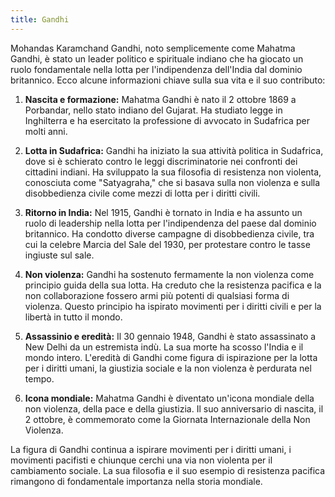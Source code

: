```yaml
---
title: Gandhi
---
```

Mohandas Karamchand Gandhi, noto semplicemente come Mahatma Gandhi, è stato un leader politico e spirituale indiano che ha giocato un ruolo fondamentale nella lotta per l'indipendenza dell'India dal dominio britannico. Ecco alcune informazioni chiave sulla sua vita e il suo contributo:

1. **Nascita e formazione:** Mahatma Gandhi è nato il 2 ottobre 1869 a Porbandar, nello stato indiano del Gujarat. Ha studiato legge in Inghilterra e ha esercitato la professione di avvocato in Sudafrica per molti anni.

2. **Lotta in Sudafrica:** Gandhi ha iniziato la sua attività politica in Sudafrica, dove si è schierato contro le leggi discriminatorie nei confronti dei cittadini indiani. Ha sviluppato la sua filosofia di resistenza non violenta, conosciuta come "Satyagraha," che si basava sulla non violenza e sulla disobbedienza civile come mezzi di lotta per i diritti civili.

3. **Ritorno in India:** Nel 1915, Gandhi è tornato in India e ha assunto un ruolo di leadership nella lotta per l'indipendenza del paese dal dominio britannico. Ha condotto diverse campagne di disobbedienza civile, tra cui la celebre Marcia del Sale del 1930, per protestare contro le tasse ingiuste sul sale.

4. **Non violenza:** Gandhi ha sostenuto fermamente la non violenza come principio guida della sua lotta. Ha creduto che la resistenza pacifica e la non collaborazione fossero armi più potenti di qualsiasi forma di violenza. Questo principio ha ispirato movimenti per i diritti civili e per la libertà in tutto il mondo.

5. **Assassinio e eredità:** Il 30 gennaio 1948, Gandhi è stato assassinato a New Delhi da un estremista indù. La sua morte ha scosso l'India e il mondo intero. L'eredità di Gandhi come figura di ispirazione per la lotta per i diritti umani, la giustizia sociale e la non violenza è perdurata nel tempo.

6. **Icona mondiale:** Mahatma Gandhi è diventato un'icona mondiale della non violenza, della pace e della giustizia. Il suo anniversario di nascita, il 2 ottobre, è commemorato come la Giornata Internazionale della Non Violenza.

La figura di Gandhi continua a ispirare movimenti per i diritti umani, i movimenti pacifisti e chiunque cerchi una via non violenta per il cambiamento sociale. La sua filosofia e il suo esempio di resistenza pacifica rimangono di fondamentale importanza nella storia mondiale.

